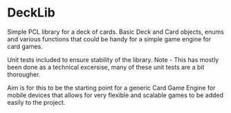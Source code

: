 # DeckLib

Simple PCL library for a deck of cards. Basic Deck and Card objects, enums and various functions that could be handy for a simple game engine for card games.

Unit tests included to ensure stability of the library. Note - This has mostly been done as a technical excersise, many of these unit tests are a bit thorougher.

Aim is for this to be the starting point for a generic Card Game Engine for mobile devices that allows for very flexible and scalable games to be added easily to the project.